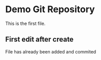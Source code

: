 # Demo Git Repository
This is the first file.

## First edit after create
File has already been added and commited